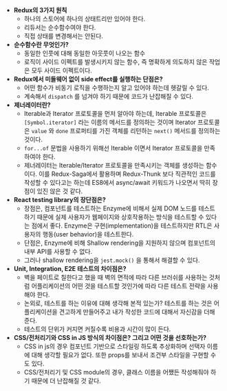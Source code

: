 * **Redux의 3가지 원칙**
  * 하나의 스토어에 하나의 상태트리만 있어야 한다.
  * 리듀서는 순수함수여야 한다.
  * 직접 상태를 변경해서는 안된다.
* **순수함수란 무엇인가?**
  * 동일한 인풋에 대해 동일한 아웃풋이 나오는 함수
  * 로직이 사이드 이펙트를 발생시키지 않는 함수, 즉 명확하게 의도하지 않은 작업은 모두 사이드 이펙트이다.
* **Redux에서 미들웨어 없이 side effect를 실행하는 단점은?**
  * 어떤 함수가 비동기 로직을 수행하는지 알고 있어야 하는데 헷갈릴 수 있다.
  * 계속해서 `dispatch` 를 넘겨야 하기 때문에 코드가 난잡해질 수 있다.
* **제너레이터란?**
  * Iterable과 Iterator 프로토콜을 먼저 알아야 하는데, Iterable 프로토콜은 `[Symbol.iterator]` 라는 이름의 메서드를 정의하는 것이며 Iterator 프로토콜은 `value` 와 `done` 프로퍼티를 가진 객체를 리턴하는 `next()` 메서드를 정의하는 것이다.
  * `for...of` 문법을 사용하기 위해선 Iterable 이면서 Iterator 프로토콜을 만족하여야 한다.
  * 제너레이터는 Iterable/Iterator 프로토콜을 만족시키는 객체를 생성하는 함수이다. 이를 Redux-Saga에서 활용하며 Redux-Thunk 보다 직관적인 코드를 작성할 수 있다고는 하는데 ES8에서 async/await 키워드가 나오면서 딱히 장점이 있진 않은 것 같다.
* **React testing library의 장단점은?**
  * 장점은, 컴포넌트를 테스트하는 Enzyme에 비해서 실제 DOM 노드를 테스트하기 때문에 실제 사용자가 웹페이지와 상호작용하는 방식을 테스트할 수 있다는 점에서 좋다. Enzyme은 구현(implementation)을 테스트하지만 RTL은 사용자의 행동(user behavior)을 테스트한다.
  * 단점은, Enzyme에 비해 Shallow rendering을 지원하지 않으며 컴포넌트의 내부 API를 사용할 수 없다.
  * 그러나 shallow rendering을 `jest.mock()` 을 통해서 해결할 수 있다.
* **Unit, Integration, E2E 테스트의 차이점은?**
  * 벽을 페이트로 칠한다고 했을 때 벽의 면적에 따라 다른 브러쉬를 사용하는 것처럼 어플리케이션의 어떤 것을 테스트할 것인가에 따라 다른 테스트 전략을 사용해야 한다.
  * 논외로, 테스트를 하는 이유에 대해 생각해 본적 있는가? 테스트를 하는 것은 어플리케이션을 견고하게 만들어주고 내가 작성한 코드에 대해서 자신감을 더해준다.
  * 테스트의 단위가 커지면 커질수록 비용과 시간이 많이 든다.
* **CSS/전처리기와 CSS in JS 방식의 차이점은? 그리고 어떤 것을 선호하는가?**
  * CSS in js의 경우 컴포넌트 기반으로 스타일링 하도록 추상화하며 선택자 이름에 대해 생각할 필요가 없다. 또한 props를 보내서 조건부 스타일을 구현할 수도 있다.
  * CSS/전처리기 및 CSS module의 경우, 클래스 이름을 어쨌든 작성해줘야 하기 때문에 더 난잡해질 것 같다.

